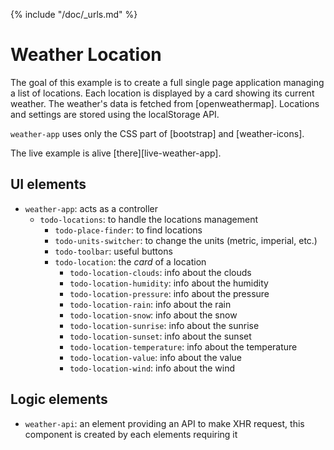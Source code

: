 {% include "/doc/_urls.md" %}
# Weather Location

The goal of this example is to create a full single page application managing a list of locations.
Each location is displayed by a card showing its current weather.
The weather's data is fetched from [openweathermap].
Locations and settings are stored using the localStorage API. 

`weather-app` uses only the CSS part of [bootstrap] and [weather-icons].

The live example is alive [there][live-weather-app].

## UI elements

* `weather-app`: acts as a controller
  * `todo-locations`: to handle the locations management
    * `todo-place-finder`: to find locations 
    * `todo-units-switcher`: to change the units (metric, imperial, etc.)
    * `todo-toolbar`: useful buttons
    * `todo-location`: the _card_ of a location
      * `todo-location-clouds`: info about the clouds
      * `todo-location-humidity`: info about the humidity
      * `todo-location-pressure`: info about the pressure
      * `todo-location-rain`: info about the rain
      * `todo-location-snow`: info about the snow
      * `todo-location-sunrise`: info about the sunrise
      * `todo-location-sunset`: info about the sunset
      * `todo-location-temperature`: info about the temperature
      * `todo-location-value`: info about the value
      * `todo-location-wind`: info about the wind

## Logic elements

* `weather-api`: an element providing an API to make XHR request, this component is created by each elements requiring it
